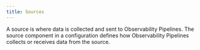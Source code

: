 ```yaml
---
title: Sources
---
```


A source is where data is collected and sent to Observability Pipelines. The source component in a configuration defines how Observability Pipelines collects or receives data from the source.

